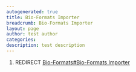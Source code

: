 ```yaml
---
autogenerated: true
title: Bio-Formats Importer
breadcrumb: Bio-Formats Importer
layout: page
author: test author
categories: 
description: test description
---
```


1.  REDIRECT [Bio-Formats\#Bio-Formats Importer](Bio-Formats#Bio-Formats_Importer "wikilink")
